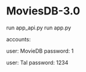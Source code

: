 # MoviesDB-3.0
run app_api.py
run app.py

accounts:

user: MovieDB
password: 1

user: Tal
password: 1234
